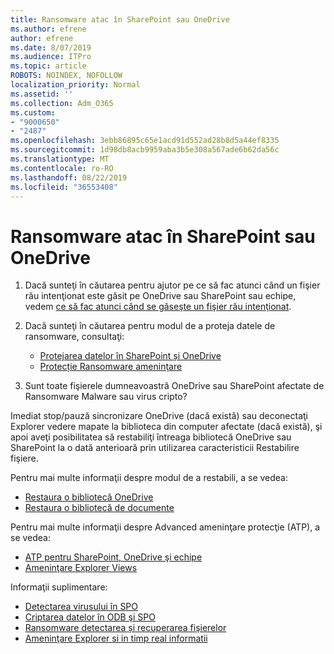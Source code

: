```yaml
---
title: Ransomware atac în SharePoint sau OneDrive
ms.author: efrene
author: efrene
ms.date: 8/07/2019
ms.audience: ITPro
ms.topic: article
ROBOTS: NOINDEX, NOFOLLOW
localization_priority: Normal
ms.assetid: ''
ms.collection: Adm_O365
ms.custom:
- "9000650"
- "2487"
ms.openlocfilehash: 3ebb86895c65e1acd91d552ad28b8d5a44ef8335
ms.sourcegitcommit: 1d98db8acb9959aba3b5e308a567ade6b62da56c
ms.translationtype: MT
ms.contentlocale: ro-RO
ms.lasthandoff: 08/22/2019
ms.locfileid: "36553408"
---
```

# <a name="ransomware-attack-in-sharepoint-or-onedrive"></a>Ransomware atac în SharePoint sau OneDrive

1.  Dacă sunteţi în căutarea pentru ajutor pe ce să fac atunci când un fişier rău intenţionat este găsit pe OneDrive sau SharePoint sau echipe, vedem [ce să fac atunci când se găseşte un fişier rău intenţionat](https://support.office.com/en-ie/article/what-to-do-when-a-malicious-file-is-found-in-sharepoint-online-onedrive-or-microsoft-teams-01e902ad-a903-4e0f-b093-1e1ac0c37ad2).
2. Dacă sunteţi în căutarea pentru modul de a proteja datele de ransomware, consultaţi:
    - [Protejarea datelor în SharePoint și OneDrive](https://docs.microsoft.com/sharepoint/safeguarding-your-data) 
    - [Protecție Ransomware ameninţare](https://docs.microsoft.com/windows/security/threat-protection/intelligence/ransomware-malware)    

3.  Sunt toate fişierele dumneavoastră OneDrive sau SharePoint afectate de Ransomware Malware sau virus cripto? 

Imediat stop/pauză sincronizare OneDrive (dacă există) sau deconectaţi Explorer vedere mapate la biblioteca din computer afectate (dacă există), şi apoi aveţi posibilitatea să restabiliţi întreaga bibliotecă OneDrive sau SharePoint la o dată anterioară prin utilizarea caracteristicii Restabilire fişiere. 

Pentru mai multe informaţii despre modul de a restabili, a se vedea:

- [Restaura o bibliotecă OneDrive](https://support.office.com/article/restore-your-onedrive-fa231298-759d-41cf-bcd0-25ac53eb8a150)
- [Restaura o bibliotecă de documente](https://support.office.com/article/restore-a-document-library-317791c3-8bd0-4dfd-8254-3ca90883d39a?ui=en-US&rs=en-US&ad=US)

Pentru mai multe informaţii despre Advanced ameninţare protecţie (ATP), a se vedea:
- [ATP pentru SharePoint, OneDrive şi echipe](https://docs.microsoft.com/office365/securitycompliance/atp-for-spo-odb-and-teams)
- [Ameninţare Explorer Views](https://docs.microsoft.com/office365/securitycompliance/threat-explorer-views)

Informaţii suplimentare:

- [Detectarea virusului în SPO](https://docs.microsoft.com/office365/securitycompliance/virus-detection-in-spo)</br>
- [Criptarea datelor în ODB şi SPO](https://docs.microsoft.com/office365/securitycompliance/data-encryption-in-odb-and-spo)</br>
- [Ransomware detectarea și recuperarea fişierelor](https://support.office.com/article/Ransomware-detection-and-recovering-your-files-0d90ec50-6bfd-40f4-acc7-b8c12c73637f)</br>
- [Ameninţare Explorer si in timp real informatii](https://docs.microsoft.com/office365/securitycompliance/threat-explorer-views)